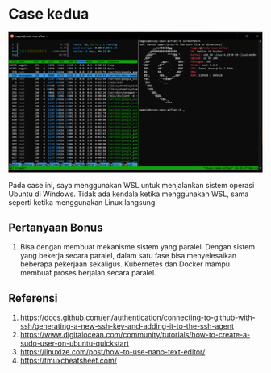 # Case kedua
<p align="center">
  <img width="900" src="https://github.com/alfianpr/study-case/blob/main/case_2/magpie.PNG?raw=true" alt="magpie">
</p>
Pada case ini, saya menggunakan WSL untuk menjalankan sistem operasi Ubuntu di Windows. Tidak ada kendala ketika menggunakan WSL, sama seperti ketika menggunakan Linux langsung.

## Pertanyaan Bonus
1. Bisa dengan membuat mekanisme sistem yang paralel. Dengan sistem yang bekerja secara paralel, dalam satu fase bisa menyelesaikan beberapa pekerjaan sekaligus. Kubernetes dan Docker mampu membuat proses berjalan secara paralel.


## Referensi
1. https://docs.github.com/en/authentication/connecting-to-github-with-ssh/generating-a-new-ssh-key-and-adding-it-to-the-ssh-agent
2. https://www.digitalocean.com/community/tutorials/how-to-create-a-sudo-user-on-ubuntu-quickstart
3. https://linuxize.com/post/how-to-use-nano-text-editor/
4. https://tmuxcheatsheet.com/
